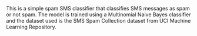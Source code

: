 This is a simple spam SMS classifier that classifies SMS messages as spam or not spam. The model is trained using a Multinomial Naive Bayes classifier and the dataset used is the SMS Spam Collection dataset from UCI Machine Learning Repository.

